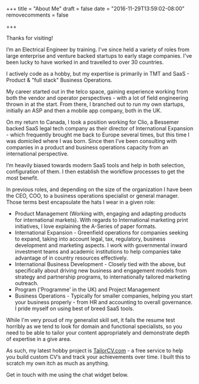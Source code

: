 +++
title = "About Me"
draft = false
date = "2016-11-29T13:59:02-08:00"
removecomments = false

+++

Thanks for visiting!

I’m an Electrical Engineer by training. I've since held a variety of roles from large enterprise and venture backed startups to early stage companies. I've been lucky to have worked in and travelled to over 30 countries.

I actively code as a hobby, but my expertise is primarily in TMT and SaaS - Product & "full stack" Business Operations.

My career started out in the telco space, gaining experience working from both the vendor and operator perspectives - with a lot of field engineering thrown in at the start. From there, I branched out to run my own startups, initially an ASP and then a mobile app company, both in the UK. 

On my return to Canada, I took a position working for Clio, a Bessemer backed SaaS legal tech company as their director of International Expansion - which frequently brought me back to Europe several times, but this time I was domiciled where I was born. Since then I’ve been consulting with companies in a product and business operations capacity from an international perspective. 

I’m heavily biased towards modern SaaS tools and help in both selection, configuration of them. I then establish the workflow processes to get the most benefit.

In previous roles, and depending on the size of the organization I have been the CEO, COO, to a business operations specialist or general manager.  Those terms best encapsulate the hats I wear in a given role:

- Product Management (Working with, engaging and adapting products for international markets). With regards to International marketing print initiatives, I love explaining the A-Series of paper formats.
- International Expansion - Greenfield operations for companies seeking to expand, taking into account legal, tax, regulatory, business development and marketing aspects. I work with governmental inward investment teams and academic institutions to help companies take advantage of in country resources effectively.
- International Business Development - Closely tied with the above, but specifically about driving new business and engagement models from strategy and partnership programs, to internationally tailored marketing outreach.
- Program ('Programme' in the UK) and Project Management
- Business Operations - Typically for smaller companies, helping you start your business properly - from HR and accounting to overall governance.  I pride myself on using best of breed SaaS tools.

While I'm very proud of my generalist skill set, it fails the resume test horribly as we tend to look for domain and functional specialists, so you need to be able to tailor your content appropriately and demonstrate depth of expertise in a give area. 

As such, my latest hobby project is [TailorCV.com](http://tailorcv.com) - a free service to help you build custom CV’s and track your achievements over time. I built this to scratch my own itch as much as anything. 

Get in touch with me using the chat widget below.